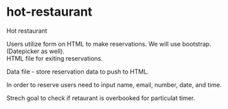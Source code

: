# hot-restaurant

Hot restaurant

Users utilize form on HTML to make reservations.  We will use bootstrap. (Datepicker as well).  
HTML file for exiting reservations.

Data file - store reservation data to push to HTML.

In order to reserve users need to input name, email, number, date, and time.

Strech goal to check if retaurant is overbooked for particulat timer.
